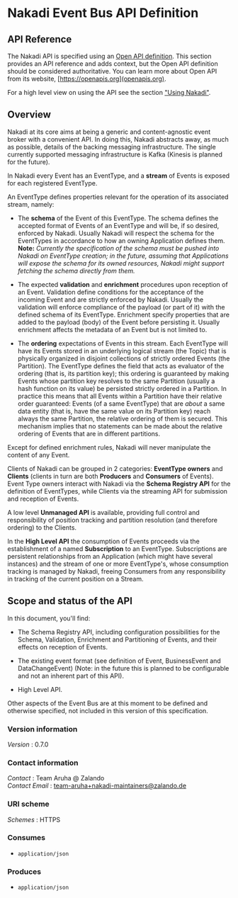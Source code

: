# Nakadi Event Bus API Definition


## API Reference

The Nakadi API is specified using an [Open API definition](https://github.com/zalando/nakadi/blob/nakadi-jvm/api/nakadi-event-bus-api.yaml).  This section provides an API reference and adds context, but the Open API definition should be considered authoritative. You can learn more about Open API from its website, [https://openapis.org](openapis.org).

For a high level view on using the API see the section ["Using Nakadi"](./using.html).


<a name="overview"></a>
## Overview
Nakadi at its core aims at being a generic and content-agnostic event broker with a convenient
API.  In doing this, Nakadi abstracts away, as much as possible, details of the backing
messaging infrastructure. The single currently supported messaging infrastructure is Kafka
(Kinesis is planned for the future).

In Nakadi every Event has an EventType, and a **stream** of Events is exposed for each
registered EventType.

An EventType defines properties relevant for the operation of its associated stream, namely:

* The **schema** of the Event of this EventType. The schema defines the accepted format of
Events of an EventType and will be, if so desired, enforced by Nakadi. Usually Nakadi will
respect the schema for the EventTypes in accordance to how an owning Application defines them.
**Note:** *Currently the specification of the schema must be pushed into Nakadi on EventType
creation; in the future, assuming that Applications will expose the schema for its owned
resources, Nakadi might support fetching the schema directly from them.*

* The expected **validation** and **enrichment** procedures upon reception of an Event.
Validation define conditions for the acceptance of the incoming Event and are strictly enforced
by Nakadi. Usually the validation will enforce compliance of the payload (or part of it) with
the defined schema of its EventType. Enrichment specify properties that are added to the payload
(body) of the Event before persisting it. Usually enrichment affects the metadata of an Event
but is not limited to.

* The **ordering** expectations of Events in this stream. Each EventType will have its Events
stored in an underlying logical stream (the Topic) that is physically organized in disjoint
collections of strictly ordered Events (the Partition). The EventType defines the field that
acts as evaluator of the ordering (that is, its partition key); this ordering is guaranteed by
making Events whose partition key resolves to the same Partition (usually a hash function on its
value) be persisted strictly ordered in a Partition.  In practice this means that all Events
within a Partition have their relative order guaranteed: Events (of a same EventType) that are
*about* a same data entity (that is, have the same value on its Partition key) reach always the
same Partition, the relative ordering of them is secured. This mechanism implies that no
statements can be made about the relative ordering of Events that are in different partitions.

Except for defined enrichment rules, Nakadi will never manipulate the content of any Event.

Clients of Nakadi can be grouped in 2 categories: **EventType owners** and **Clients** (clients
in turn are both **Producers** and **Consumers** of Events). Event Type owners interact with
Nakadi via the **Schema Registry API** for the definition of EventTypes, while Clients via the
streaming API for submission and reception of Events.

A low level **Unmanaged API** is available, providing full control and responsibility of
position tracking and partition resolution (and therefore ordering) to the Clients.

In the **High Level API** the consumption of Events proceeds via the establishment
of a named **Subscription** to an EventType. Subscriptions are persistent relationships from an
Application (which might have several instances) and the stream of one or more EventType's,
whose consumption tracking is managed by Nakadi, freeing Consumers from any responsibility in
tracking of the current position on a Stream.


Scope and status of the API
---------------------------------

In this document, you'll find:

* The Schema Registry API, including configuration possibilities for the Schema, Validation,
Enrichment and Partitioning of Events, and their effects on reception of Events.

* The existing event format (see definition of Event, BusinessEvent and DataChangeEvent)
(Note: in the future this is planned to be configurable and not an inherent part of this API).

* High Level API.

Other aspects of the Event Bus are at this moment to be defined and otherwise specified, not included
in this version of this specification.


### Version information
*Version* : 0.7.0


### Contact information
*Contact* : Team Aruha @ Zalando  
*Contact Email* : team-aruha+nakadi-maintainers@zalando.de


### URI scheme
*Schemes* : HTTPS


### Consumes

* `application/json`


### Produces

* `application/json`



